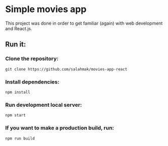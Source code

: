 # Simple movies app

This project was done in order to get familiar (again) with web development and React.js.

## Run it:


### Clone the repository:
`git clone https://github.com/salahmak/movies-app-react`

### Install dependencies:
`npm install`


### Run development local server:
`npm start`


### If you want to make a production build, run:
`npm run build`




